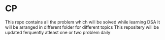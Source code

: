 # CP
This repo contains all the problem which will be solved while learning DSA
It will be arranged in different folder for different topics 
This repositery will be updated ferquently atleast one or two problem daily
